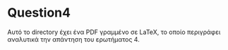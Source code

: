 # Question4

Αυτό το directory έχει ένα PDF γραμμένο σε LaTeX, το οποίο περιγράφει αναλυτικά την απάντηση του ερωτήματος 4.
